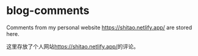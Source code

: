 # blog-comments

Comments from my personal website <https://shitao.netlify.app/> are stored here.

这里存放了个人网站<https://shitao.netlify.app/>的评论。
